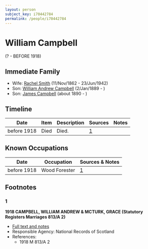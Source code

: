 ```yaml
---
layout: person
subject_key: i70442784
permalink: /people/i70442784
---
```


# William Campbell
(? - BEFORE 1918)

## Immediate Family

* Wife: [Rachel Smith](./@58377523@-rachel-smith-b1862-11-11-d1942-6-23.md) (11/Nov/1862 - 23/Jun/1942)
* Son: [William Andrew Campbell](./@4716977@-william-andrew-campbell-b1889-1-2-d.md) (2/Jan/1889 - )
* Son: [James Campbell](./@16864904@-james-campbell-b1890-d.md) (about 1890 - )

## Timeline

Date | Item | Description | Sources | Notes
---|---|---|---|---
before 1918 | Died | Died. | [1](#1) | 

## Known Occupations

Date | Occupation | Sources & Notes
---|---|---
before 1918 | Wood Forester | [1](#1)

## Footnotes

### 1

**1918 CAMPBELL, WILLIAM ANDREW & MCTURK, GRACE (Statutory Registers Marriages 813/A 2)**

* [Full text and notes](../sources/@61071920@-1918-campbell,-william-andrew-&-mcturk,-grace-statutory-registers-marriages-813-a-2-.md)
* Responsible Agency: National Records of Scotland
* References: 
  * 1918 M 813/A 2

